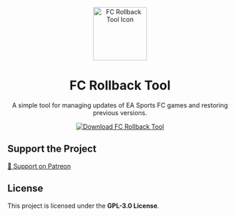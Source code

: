 <p align="center">
  <img width="120px" src="![image](https://github.com/user-attachments/assets/0b2694cf-a4b4-4e51-94b7-78fa2ccf7df1)
" align="center" alt="FC Rollback Tool Icon" />
  <h1 align="center">FC Rollback Tool</h1>
  <p align="center">A simple tool for managing updates of EA Sports FC games and restoring previous versions.</p>
</p>

<p align="center">
  <a href="https://patreon.com/zmsh"><img src="https://img.shields.io/badge/Download-FC_Rollback_Tool-blue" alt="Download FC Rollback Tool" /></a>
</p>

## Support the Project
[💖 Support on Patreon](https://patreon.com/zmsh)

## License
This project is licensed under the **GPL-3.0 License**.
